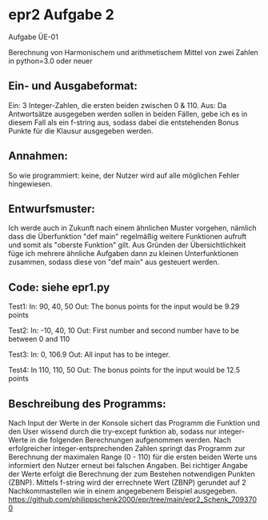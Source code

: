 # epr2 Aufgabe 2
Aufgabe ÜE-01

Berechnung von Harmonischem und arithmetischem Mittel von zwei Zahlen in python=3.0 oder neuer

Ein- und Ausgabeformat:
------------------------------

Ein: 3 Integer-Zahlen, die ersten beiden zwischen 0 & 110.
Aus: Da Antwortsätze ausgegeben werden sollen in beiden Fällen, gebe ich es in diesem Fall als ein f-string aus, sodass dabei die entstehenden Bonus Punkte für die Klausur ausgegeben werden.

Annahmen:
------------------------------

So wie programmiert: keine, der Nutzer wird auf alle möglichen Fehler hingewiesen.

Entwurfsmuster:
------------------------------

Ich werde auch in Zukunft nach einem ähnlichen Muster vorgehen, nämlich dass die Überfunktion "def main" regelmäßig weitere Funktionen aufruft und somit als "oberste Funktion" gilt. 
Aus Gründen der Übersichtlichkeit füge ich mehrere ähnliche Aufgaben dann zu kleinen Unterfunktionen zusammen, sodass diese von "def main" aus gesteuert werden.

Code: siehe epr1.py
------------------------------

Test1:
In: 90, 40, 50
Out: The bonus points for the input would be 9.29 points

Test2:
In: -10, 40, 10
Out: First number and second number have to be between 0 and 110

Test3:
In: 0, 106.9
Out: All input has to be integer.

Test4: 
In 110, 110, 50
Out: The bonus points for the input would be 12.5 points

Beschreibung des Programms:
------------------------------

Nach Input der Werte in der Konsole sichert das Programm die Funktion und den User wissend durch die try-except funktion ab, sodass nur integer-Werte in die folgenden Berechnungen aufgenommen werden.
Nach erfolgreicher integer-entsprechenden Zahlen springt das Programm zur Berechnung der maximalen Range (0 - 110) für die ersten beiden Werte uns informiert den Nutzer erneut bei falschen Angaben.
Bei richtiger Angabe der Werte erfolgt die Berechnung der zum Bestehen notwendigen Punkten (ZBNP).
Mittels f-string wird der errechnete Wert (ZBNP) gerundet auf 2 Nachkommastellen wie in einem angegebenem Beispiel ausgegeben.
https://github.com/philippschenk2000/epr/tree/main/epr2_Schenk_7093700